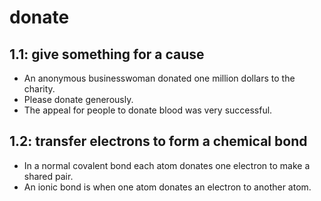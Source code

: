# donate
## 1.1: give something for a cause

  *  An anonymous businesswoman donated one million dollars to the charity.
  *  Please donate generously.
  *  The appeal for people to donate blood was very successful.

## 1.2: transfer electrons to form a chemical bond

  *  In a normal covalent bond each atom donates one electron to make a shared pair.
  *  An ionic bond is when one atom donates an electron to another atom.
